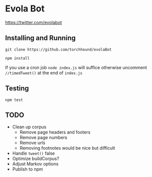 # Evola Bot

https://twitter.com/evolabot

## Installing and Running

`git clone https://github.com/torchhound/evolaBot`

`npm install`

If you use a cron job `node index.js` will suffice otherwise uncomment `//timedTweet()` at the end of `index.js`

## Testing

`npm test`

## TODO

- Clean up corpus
	- Remove page headers and footers
	- Remove page numbers
	- Remove urls
	- Removing footnotes would be nice but difficult
- Handle `tweet()` false
- Optimize buildCorpus?
- Adjust Markov options
- Publish to npm